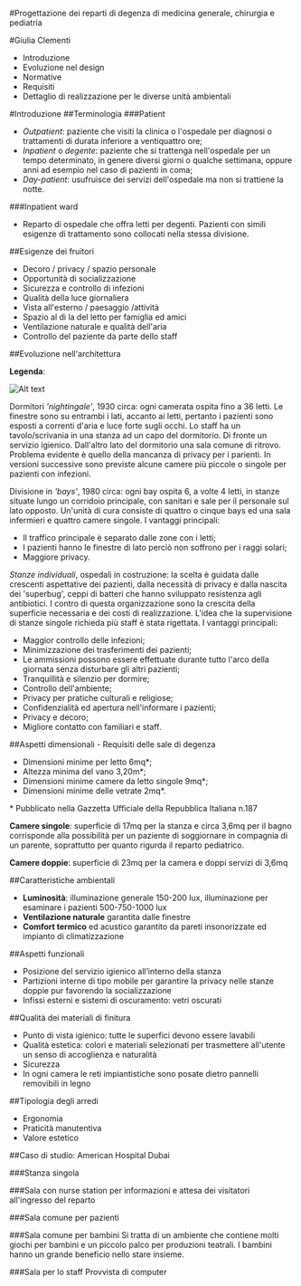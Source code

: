 #Progettazione dei reparti di degenza di medicina generale, chirurgia e pediatria


#Giulia Clementi

  *  Introduzione
  *  Evoluzione nel design
  *  Normative
  *  Requisiti
  *  Dettaglio di realizzazione per le diverse unità ambientali

#Introduzione
##Terminologia
###Patient

* *Outpatient*: paziente che visiti la clinica o l'ospedale per diagnosi o trattamenti di durata inferiore a ventiquattro ore;
* *Inpatient* o *degente*: paziente che si trattenga nell'ospedale per un tempo determinato, in genere diversi giorni o qualche settimana, oppure anni ad esempio nel caso di pazienti in coma;
* *Day-patient*: usufruisce dei servizi dell'ospedale ma non si trattiene la notte.      

###Inpatient ward

* Reparto di ospedale che offra letti per degenti. Pazienti con simili esigenze di trattamento sono collocati nella stessa divisione.

##Esigenze dei fruitori

* Decoro / privacy / spazio personale
* Opportunità di socializzazione
* Sicurezza e controllo di infezioni
* Qualità della luce giornaliera
* Vista all'esterno / paesaggio /attività
* Spazio al di la del letto per famiglia ed amici
* Ventilazione naturale e qualità dell'aria
* Controllo del paziente da parte dello staff

##Evoluzione nell'architettura

**Legenda**: 

![Alt text](NIGHTINGALE.jpg "Nightingale")

Dormitori *'nightingale'*, 1930 circa: ogni camerata ospita fino a 36 letti. Le finestre sono su entrambi i lati, accanto ai letti, pertanto i pazienti sono esposti a correnti d'aria e luce forte sugli occhi. Lo staff ha un tavolo/scrivania in una stanza ad un capo del dormitorio. Di fronte un servizio igienico. Dall'altro lato del dormitorio una sala comune di ritrovo. Problema evidente è quello della mancanza di privacy per i parienti. In versioni successive sono previste alcune camere più piccole o singole per pazienti con infezioni.

Divisione in *'bays'*, 1980 circa: ogni bay ospita 6, a volte 4 letti, in stanze situate lungo un corridoio principale, con sanitari e sale per il personale sul lato opposto. Un'unità di cura consiste di quattro o cinque bays ed una sala infermieri e quattro camere singole.
I vantaggi principali:

* Il traffico principale è separato dalle zone con i letti;
* I pazienti hanno le finestre di lato perciò non soffrono per i raggi solari;
* Maggiore privacy.

*Stanze individuali*, ospedali in costruzione: la scelta è guidata dalle crescenti aspettative dei pazienti, dalla necessità di privacy e dalla nascita dei 'superbug', ceppi di batteri che hanno sviluppato resistenza agli antibiotici. I contro di questa organizzazione sono la crescita della superficie necessaria e dei costi di realizzazione. L'idea che la supervisione di stanze singole richieda più staff è stata rigettata.
I vantaggi principali:

* Maggior controllo delle infezioni;
* Minimizzazione dei trasferimenti dei pazienti;
* Le ammissioni possono essere effettuate durante tutto l'arco della giornata senza disturbare gli altri pazienti;
* Tranquillità e silenzio per dormire;
* Controllo dell'ambiente;
* Privacy per pratiche culturali e religiose;
* Confidenzialità ed apertura nell'informare i pazienti;
* Privacy e decoro;
* Migliore contatto con familiari e staff.

##Aspetti dimensionali - Requisiti delle sale di degenza

* Dimensioni minime per letto 6mq*;
* Altezza minima del vano 3,20m*;
* Dimensioni minime camere da letto singole 9mq*;
* Dimensioni minime delle vetrate 2mq*.

 \* Pubblicato nella Gazzetta Ufficiale della Repubblica Italiana n.187

**Camere singole**: superficie di 17mq per la stanza e circa 3,6mq per il bagno corrisponde alla possibilità per un paziente di soggiornare in compagnia di un parente, soprattutto per quanto rigurda il reparto pediatrico.

**Camere doppie**: superficie di 23mq per la camera e doppi servizi di 3,6mq

##Caratteristiche ambientali

* **Luminosità**: illuminazione generale 150-200 lux, illuminazione per esaminare i pazienti 500-750-1000 lux
* **Ventilazione naturale** garantita dalle finestre
* **Comfort termico** ed acustico garantito da pareti insonorizzate ed impianto di climatizzazione

##Aspetti funzionali

* Posizione del servizio igienico all’interno della stanza
*  Partizioni interne di tipo mobile per garantire la privacy nelle stanze doppie pur favorendo la socializzazione
* Infissi esterni e sistemi di oscuramento: vetri oscurati

##Qualità dei materiali di finitura

* Punto di vista igienico: tutte le superfici devono essere lavabili
* Qualità estetica: colori e materiali selezionati per trasmettere all'utente un senso di accoglienza e naturalità
* Sicurezza
* In ogni camera le reti impiantistiche sono posate dietro pannelli removibili in legno

##Tipologia degli arredi

* Ergonomia
* Praticità manutentiva
* Valore estetico

##Caso di studio: American Hospital Dubai

###Stanza singola

###Sala con nurse station per informazioni e attesa dei visitatori all'ingresso del reparto

###Sala comune per pazienti

###Sala comune per bambini
Si tratta di un ambiente che contiene molti giochi per bambini e un piccolo palco per produzioni teatrali. I bambini hanno un grande beneficio nello stare insieme.

###Sala per lo staff
Provvista di computer





